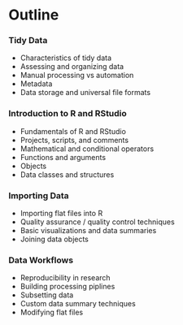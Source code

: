 # Outline  

### Tidy Data    
- Characteristics of tidy data  
- Assessing and organizing data  
- Manual processing vs automation  
- Metadata  
- Data storage and universal file formats  

### Introduction to R and RStudio  
- Fundamentals of R and RStudio
- Projects, scripts, and comments  
- Mathematical and conditional operators  
- Functions and arguments  
- Objects  
- Data classes and structures  

### Importing Data  
- Importing flat files into R
- Quality assurance / quality control techniques
- Basic visualizations and data summaries
- Joining data objects    

### Data Workflows  
- Reproducibility in research  
- Building processing piplines
- Subsetting data  
- Custom data summary techniques  
- Modifying flat files  
